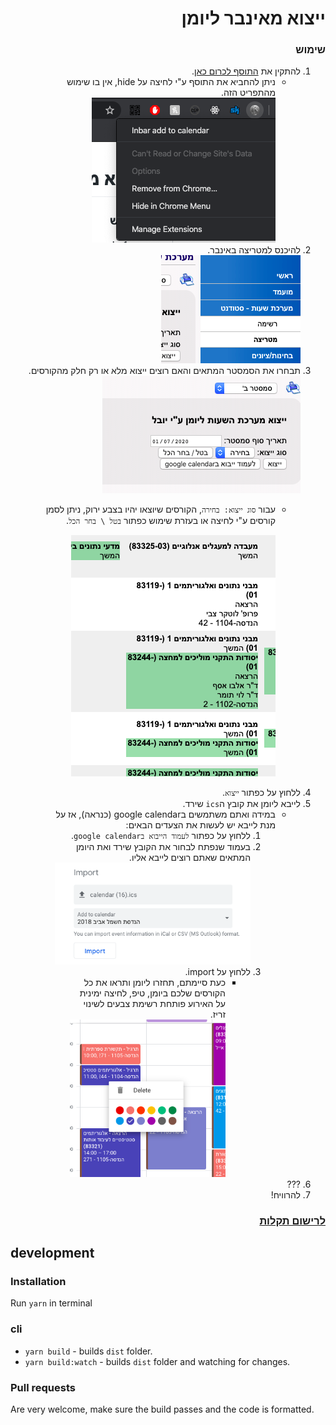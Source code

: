 <div dir="rtl">

# ייצוא מאינבר ליומן
### שימוש
1. להתקין את [התוסף לכרום כאן](https://chrome.google.com/webstore/detail/inbar-add-to-calendar/gmgopagabnnniohnbaaehjghlleaembc/related?authuser=4&hl=en).
    * ניתן להחביא את התוסף ע"י לחיצה על hide, אין בו שימוש מהתפריט הזה.  
    ![](md-images/2020-03-05-10-13-45.png)  
2. להיכנס למטריצה באינבר.  
  ![](md-images/2020-03-05-09-57-19.png)  
3. תבחרו את הסמסטר המתאים והאם רוצים ייצוא מלא או רק חלק מהקורסים.  
![](md-images/2020-03-05-10-17-59.png)
    * עבור `סוג ייצוא: בחירה`, הקורסים שיוצאו יהיו בצבע ירוק, ניתן לסמן קורסים ע"י לחיצה או בעזרת שימוש כפתור `בטל \ בחר הכל`.  

        ![](md-images/2020-03-05-10-21-52.png)
4. ללחוץ על כפתור `ייצוא`.
5. לייבא ליומן את קובץ ה`ics` שירד.
    * במידה ואתם משתמשים בgoogle calendar (כנראה), אז על מנת לייבא יש לעשות את הצעדים הבאים:
        1. ללחוץ על כפתור `לעמוד הייבוא בgoogle calendar`.
        2. בעמוד שנפתח לבחור את הקובץ שירד ואת היומן המתאים שאתם רוצים לייבא אליו.  
        ![](md-images/2020-03-05-10-27-18.png)
        3. ללחוץ על import.
            * כעת סיימתם, תחזרו ליומן ותראו את כל הקורסים שלכם ביומן, טיפ, לחיצה ימינית על האירוע פותחת רשימת צבעים לשינוי זריז.  
            ![](md-images/2020-03-05-10-31-05.png)
6. ???
7. להרוויח!

### [לרישום תקלות](https://github.com/unimonkiez/inbar-add-matrix-to-calendar/issues)

</div>

## development 

### Installation
Run `yarn` in terminal

### cli
* `yarn build` - builds `dist` folder.
* `yarn build:watch` - builds `dist` folder and watching for changes.

### Pull requests
Are very welcome, make sure the build passes and the code is formatted.



